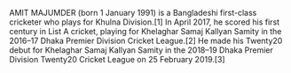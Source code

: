 AMIT MAJUMDER (born 1 January 1991) is a Bangladeshi first-class cricketer who plays for Khulna Division.[1] In April 2017, he scored his first century in List A cricket, playing for Khelaghar Samaj Kallyan Samity in the 2016–17 Dhaka Premier Division Cricket League.[2] He made his Twenty20 debut for Khelaghar Samaj Kallyan Samity in the 2018–19 Dhaka Premier Division Twenty20 Cricket League on 25 February 2019.[3]
